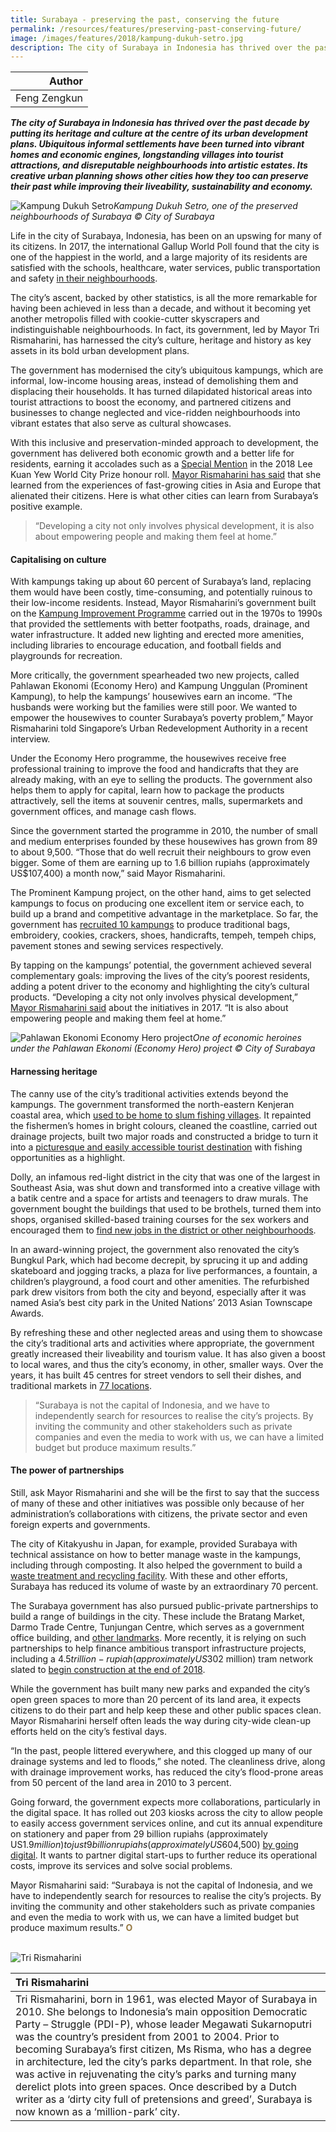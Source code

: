 ```yaml
---
title: Surabaya - preserving the past, conserving the future
permalink: /resources/features/preserving-past-conserving-future/
image: /images/features/2018/kampung-dukuh-setro.jpg
description: The city of Surabaya in Indonesia has thrived over the past decade by putting its heritage and culture at the centre of its urban development plans. Ubiquitous informal settlements have been turned into vibrant homes and economic engines, longstanding villages into tourist attractions, and disreputable neighbourhoods into artistic estates. Its creative urban planning shows other cities how they too can preserve their past while improving their liveability, sustainability and economy.  
---
```


| Author |
|---:|
| Feng Zengkun |

***The city of Surabaya in Indonesia has thrived over the past decade by putting its heritage and culture at the centre of its urban development plans. Ubiquitous informal settlements have been turned into vibrant homes and economic engines, longstanding villages into tourist attractions, and disreputable neighbourhoods into artistic estates. Its creative urban planning shows other cities how they too can preserve their past while improving their liveability, sustainability and economy.***

![Kampung Dukuh Setro](/images/features/2018/kampung-dukuh-setro.jpg/)*Kampung Dukuh Setro, one of the preserved neighbourhoods of Surabaya © City of Surabaya*

Life in the city of Surabaya, Indonesia, has been on an upswing for many of its citizens. In 2017, the international Gallup World Poll found that the city is one of the happiest in the world, and a large majority of its residents are satisfied with the schools, healthcare, water services, public transportation and safety [in their neighbourhoods](http://summit.startupnations.co/sns-2018-host-city). 

The city’s ascent, backed by other statistics, is all the more remarkable for having been achieved in less than a decade, and without it becoming yet another metropolis filled with cookie-cutter skyscrapers and indistinguishable neighbourhoods. In fact, its government, led by Mayor Tri Rismaharini, has harnessed the city’s culture, heritage and history as key assets in its bold urban development plans. 

The government has modernised the city’s ubiquitous kampungs, which are informal, low-income housing areas, instead of demolishing them and displacing their households. It has turned dilapidated historical areas into tourist attractions to boost the economy, and partnered citizens and businesses to change neglected and vice-ridden neighbourhoods into vibrant estates that also serve as cultural showcases. 

With this inclusive and preservation-minded approach to development, the government has delivered both economic growth and a better life for residents, earning it accolades such as a [Special Mention](/laureates/2018/special-mentions/surabaya/) in the 2018 Lee Kuan Yew World City Prize honour roll. [Mayor Rismaharini has said](https://jakartaglobe.id/featured-2/surabayas-tri-rismaharini-honored-one-worlds-best-mayors/) that she learned from the experiences of fast-growing cities in Asia and Europe that alienated their citizens. Here is what other cities can learn from Surabaya’s positive example. 

> “Developing a city not only involves physical development, it is also about empowering people and making them feel at home.”

#### **Capitalising on culture**

With kampungs taking up about 60 percent of Surabaya’s land, replacing them would have been costly, time-consuming, and potentially ruinous to their low-income residents. Instead, Mayor Rismaharini’s government built on the [Kampung Improvement Programme](https://www.world-habitat.org/world-habitat-awards/winners-and-finalists/the-kampung-improvement-programme-surabaya/#award-content) carried out in the 1970s to 1990s that provided the settlements with better footpaths, roads, drainage, and water infrastructure. It added new lighting and erected more amenities, including libraries to encourage education, and football fields and playgrounds for recreation. 

More critically, the government spearheaded two new projects, called Pahlawan Ekonomi (Economy Hero) and Kampung Unggulan (Prominent Kampung), to help the kampungs’ housewives earn an income. “The husbands were working but the families were still poor. We wanted to empower the housewives to counter Surabaya’s poverty problem,” Mayor Rismaharini told Singapore’s Urban Redevelopment Authority in a recent interview. 

Under the Economy Hero programme, the housewives receive free professional training to improve the food and handicrafts that they are already making, with an eye to selling the products. The government also helps them to apply for capital, learn how to package the products attractively, sell the items at souvenir centres, malls, supermarkets and government offices, and manage cash flows. 

Since the government started the programme in 2010, the number of small and medium enterprises founded by these housewives has grown from 89 to about 9,500. “Those that do well recruit their neighbours to grow even bigger. Some of them are earning up to 1.6 billion rupiahs (approximately US$107,400) a month now,” said Mayor Rismaharini. 

The Prominent Kampung project, on the other hand, aims to get selected kampungs to focus on producing one excellent item or service each, to build up a brand and competitive advantage in the marketplace. So far, the government has [recruited 10 kampungs](http://theijes.com/papers/vol7-issue6/Version-3/C0706031118.pdf) to produce traditional bags, embroidery, cookies, crackers, shoes, handicrafts, tempeh, tempeh chips, pavement stones and sewing services respectively. 

By tapping on the kampungs’ potential, the government achieved several complementary goals: improving the lives of the city’s poorest residents, adding a potent driver to the economy and highlighting the city’s cultural products. “Developing a city not only involves physical development,” [Mayor Rismaharini said](https://jakartaglobe.id/news/surabaya-mayor-aims-empower-women-local-residents/) about the initiatives in 2017. “It is also about empowering people and making them feel at home.” 

![Pahlawan Ekonomi Economy Hero project](/images/features/2018/pahlawan-ekonomi.jpg/)*One of economic heroines under the Pahlawan Ekonomi (Economy Hero) project © City of Surabaya*

#### **Harnessing heritage**

The canny use of the city’s traditional activities extends beyond the kampungs. The government transformed the north-eastern Kenjeran coastal area, which [used to be home to slum fishing villages](http://nowjakarta.co.id/surabya-the-city-of-heroes-is-a-city-of-transformation). It repainted the fishermen’s homes in bright colours, cleaned the coastline, carried out drainage projects, built two major roads and constructed a bridge to turn it into a [picturesque and easily accessible tourist destination](https://legacy-etd.library.emory.edu/file/view/pid/emory:s3pbf/etd/emory:s3p85/tans_dissertation.pdf) with fishing opportunities as a highlight. 

Dolly, an infamous red-light district in the city that was one of the largest in Southeast Asia, was shut down and transformed into a creative village with a batik centre and a space for artists and teenagers to draw murals. The government bought the buildings that used to be brothels, turned them into shops, organised skilled-based training courses for the sex workers and encouraged them to [find new jobs in the district or other neighbourhoods](https://www.channelnewsasia.com/news/video-on-demand/maverick-politicians/tri-rismaharini-9866696). 

In an award-winning project, the government also renovated the city’s Bungkul Park, which had become decrepit, by sprucing it up and adding skateboard and jogging tracks, a plaza for live performances, a fountain, a children’s playground, a food court and other amenities. The refurbished park drew visitors from both the city and beyond, especially after it was named Asia’s best city park in the United Nations’ 2013 Asian Townscape Awards. 

By refreshing these and other neglected areas and using them to showcase the city’s traditional arts and activities where appropriate, the government greatly increased their liveability and tourism value. It has also given a boost to local wares, and thus the city’s economy, in other, smaller ways. Over the years, it has built 45 centres for street vendors to sell their dishes, and traditional markets in [77 locations](https://jfac.jp/en/culture/features/f-ah-icf2017-tri-rismaharini/). 

> “Surabaya is not the capital of Indonesia, and we have to independently search for resources to realise the city’s projects. By inviting the community and other stakeholders such as private companies and even the media to work with us, we can have a limited budget but produce maximum results.”

#### **The power of partnerships**

Still, ask Mayor Rismaharini and she will be the first to say that the success of many of these and other initiatives was possible only because of her administration’s collaborations with citizens, the private sector and even foreign experts and governments. 

The city of Kitakyushu in Japan, for example, provided Surabaya with technical assistance on how to better manage waste in the kampungs, including through composting. It also helped the government to build a [waste treatment and recycling facility](https://pub.iges.or.jp/pub_file/surabayaenglishpdf/download). With these and other efforts, Surabaya has reduced its volume of waste by an extraordinary 70 percent. 

The Surabaya government has also pursued public-private partnerships to build a range of buildings in the city. These include the Bratang Market, Darmo Trade Centre, Tunjungan Centre, which serves as a government office building, and [other landmarks](http://www.academia.edu/30500591/PUBLIC_PRIVATE_PARTNERSHIP_PPP_IN_SURABAYA_INDONESIA_ISSUES_CHALLENGES_AND_STRATEGIES). More recently, it is relying on such partnerships to help finance ambitious transport infrastructure projects, including a $4.5 trillion-rupiah (approximately US$302 million) tram network slated to [begin construction at the end of 2018](https://jakartaglobe.id/business/surabaya-to-start-construction-of-new-tram-network-by-years-end/). 

While the government has built many new parks and expanded the city’s open green spaces to more than 20 percent of its land area, it expects citizens to do their part and help keep these and other public spaces clean. Mayor Rismaharini herself often leads the way during city-wide clean-up efforts held on the city’s festival days. 

“In the past, people littered everywhere, and this clogged up many of our drainage systems and led to floods,” she noted. The cleanliness drive, along with drainage improvement works, has reduced the city’s flood-prone areas from 50 percent of the land area in 2010 to 3 percent. 

Going forward, the government expects more collaborations, particularly in the digital space. It has rolled out 203 kiosks across the city to allow people to easily access government services online, and cut its annual expenditure on stationery and paper from 29 billion rupiahs (approximately US$1.9 million) to just 9 billion rupiahs (approximately US$604,500) [by going digital](http://www.siww.com.sg/docs/default-source/Publication/Daily/solutions-2018-day-2_lowres_fa.pdf?sfvrsn=0). It wants to partner digital start-ups to further reduce its operational costs, improve its services and solve social problems. 

Mayor Rismaharini said: “Surabaya is not the capital of Indonesia, and we have to independently search for resources to realise the city’s projects. By inviting the community and other stakeholders such as private companies and even the media to work with us, we can have a limited budget but produce maximum results.” **<font color="#967942">O</font>**

<br>

<div style="width:150px"><img src="/images/features/2018/tri-rismaharini.png" alt="Tri Rismaharini" /></div>

| **Tri Rismaharini** |
|:---|
| Tri Rismaharini, born in 1961, was elected Mayor of Surabaya in 2010. She belongs to Indonesia’s main opposition Democratic Party – Struggle (PDI-P), whose leader Megawati Sukarnoputri was the country’s president from 2001 to 2004. Prior to becoming Surabaya’s first citizen, Ms Risma, who has a degree in architecture, led the city’s parks department. In that role, she was active in rejuvenating the city’s parks and turning many derelict plots into green spaces. Once described by a Dutch writer as a ‘dirty city full of pretensions and greed’, Surabaya is now known as a ‘million-park’ city. |
